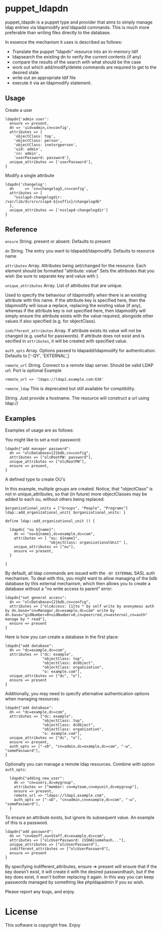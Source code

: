 # puppet_ldapdn

puppet_ldapdn is a puppet type and provider that aims to simply manage ldap entries via ldapmodify and ldapadd commands. This is much more preferable than writing files directly to the database.

In essence the mechanism it uses is described as follows:

* Translate the puppet "ldapdn" resource into an in-memory ldif
* ldapsearch the existing dn to verify the current contents (if any)
* compare the results of the search with what should be the case
* work out which add/modify/delete commands are required to get to the desired state
* write out an appropriate ldif file
* execute it via an ldapmodify statement.


## Usage

Create a user

```puppet
ldapdn{'admin user':
  ensure => present,
  dn => 'uid=admin,cn=config',
  attributes => [
    'objectClass: top',
    'objectClass: person',
    'objectClass: inetorgperson',
    'uid: admin',
    'cn: admin',
    'userPassword: password'],
  unique_attributes => ['userPassword'],
}
```


Modify a single attribute

```puppet
ldapdn{'changelog':
  dn     => 'cn=changelog5,cn=config',
  attributes => [
    "nsslapd-changelogdir: /var/lib/dirsrv/slapd-${suffix}/changelogdb"
  ],
  unique_attributes => ['nsslapd-changelogdir']
}

```
## Reference

`ensure`
String. present or absent. Defaults to present

`dn`
String. The entry you want to ldapadd/ldapmodify. Defaults to resource name

`attributes`
Array. Attributes being set/changed for the resource. Each element should be formatted "attribute: value"
Sets the attributes that you wish (be sure to separate key and value with <semi-colon space>).

`unique_attributes`
Array. List of attributes that are unique.

Used to specify the behaviour of ldapmodify when there is an existing attribute with this name. If the attribute key is specified here, then the ldapmodify will issue a replace, replacing the existing value (if any), whereas if the attribute key is not specified here, then ldapmodify will simply ensure the attribute exists with the value required, alongside other values if also specified (e.g. for objectClass).

`indifferent_attributes`
Array. If attribute exists its value will not be changed (e.g. useful for passwords). If attribute does not exist and is secified in `attributes`, it will be created with specified value.

`auth_opts`
Array. Options passed to ldapadd/ldapmodify for authentication. Defaults to ['-QY', 'EXTERNAL',]

`remote_url`
String. Connect to a remote ldap server. Should be valid LDAP url. Port is optional
Example
```
remote_url => 'ldaps://ldap1.example.com:636'
```

`remote_ldap`
This is deprecated but still available for comptibility.

String. Just provide a hostname. The resource will construct a url using ldap://

## Examples

Examples of usage are as follows:

You might like to set a root password:

```puppet
ldapdn{"add manager password":
  dn => "olcDatabase={2}bdb,cn=config",
  attributes => ["olcRootPW: password"],
  unique_attributes => ["olcRootPW"],
  ensure => present,
}
```

A defined type to create OU's

In this example, multiple groups are created. Notice, that "objectClass" is not in unique_attributes, so that (in future) more objectClasses may be added to each ou, without others being replaced.

```puppet
$organizational_units = ["Groups", "People", "Programs"]
ldap::add_organizational_unit{ $organizational_units: }

define ldap::add_organizational_unit () {

  ldapdn{ "ou ${name}":
    dn => "ou=${name},dc=example,dc=com",
    attributes => [ "ou: ${name}",
                    "objectClass: organizationalUnit" ],
    unique_attributes => ["ou"],
    ensure => present,
  }

}
```


By default, all ldap commands are issued with the `-QY EXTERNAL` SASL auth mechanism. To deal with this, you might want to allow managing of the bdb database by this external mechanism, which then allows you to create a database without a "no write access to parent" error:

```puppet
ldapdn{"set general access":
  dn => "olcDatabase={2}bdb,cn=config",
  attributes => ["olcAccess: {1}to * by self write by anonymous auth by dn.base="cn=Manager,dc=example,dc=com" write by dn.base="gidNumber=0+uidNumber=0,cn=peercred,cn=external,cn=auth" manage by * read"],
  ensure => present
}
```

Here is how you can create a database in the first place:

```puppet
ldapdn{"add database":
  dn => "dc=example,dc=com",
  attributes => ["dc: example",
                 "objectClass: top",
                 "objectClass: dcObject",
                 "objectClass: organization",
                 "o: example.com"],
  unique_attributes => ["dc", "o"],
  ensure => present
}
```

Additionally, you may need to specify alternative authentication options when managing resources:

```puppet
ldapdn{"add database":
  dn => "dc=example,dc=com",
  attributes => ["dc: example",
                 "objectClass: top",
                 "objectClass: dcObject",
                 "objectClass: organization",
                 "o: example.com"],
  unique_attributes => ["dc", "o"],
  ensure => present,
  auth_opts => ["-xD", "cn=admin,dc=example,dc=com", "-w", "somePassword"],
}
```

Optionally you can manage a remote ldap resources. Combine with option `auth_opts`:

```puppet
  ldapdn{"adding_new_user":
    dn => "cn=users,dc=mygroup",
    attributes => ["member: cn=myteam,cn=myunit,dc=mygroup"],
    ensure => present,
    remote_url => "ldaps://ldap1.example.com",
    auth_opts => ["-xD", "cn=admin,cn=example,dc=com", "-w", "somePassword"],
  }
```


To ensure an attribute exists, but ignore its subsequent value. An example of this is a password.

```puppet
ldapdn{"add password":
  dn => "cn=Geoff,ou=Staff,dc=example,dc=com",
  attributes => ["olcUserPassword: {SSHA}somehash..."],
  unique_attributes => ["olcUserPassword"],
  indifferent_attributes => ["olcUserPassword"],
  ensure => present
}
```

By specifying indifferent_attributes, ensure => present will ensure that if the key doesn't exist, it will create it with the desired passwordhash, but if the key does exist, it won't bother replacing it again. In this way you can keep passwords managed by something like phpldapadmin if you so wish.

Please report any bugs, and enjoy.

License
=======

This software is copyright free. Enjoy


